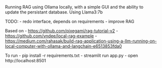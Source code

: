 Running RAG using Ollama locally, with a simple GUI and the ability to update the persistant database. Using Llama3:7b

TODO: 
    - redo interface, depends on requirements
    - improve RAG

Based on 
    - https://github.com/pixegami/rag-tutorial-v2
    - https://github.com/vndee/local-rag-example
    - https://medium.com/rahasak/build-rag-application-using-a-llm-running-on-local-computer-with-ollama-and-langchain-e6513853fda0
    
To run
    - pip install -r requirements.txt
    - streamlit run app.py 
    - open http://localhost:8501 

